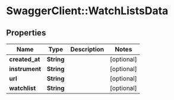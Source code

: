 # SwaggerClient::WatchListsData

## Properties
Name | Type | Description | Notes
------------ | ------------- | ------------- | -------------
**created_at** | **String** |  | [optional] 
**instrument** | **String** |  | [optional] 
**url** | **String** |  | [optional] 
**watchlist** | **String** |  | [optional] 


